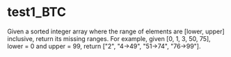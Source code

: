 # test1_BTC
Given a sorted integer array where the range of elements are [lower, upper] inclusive, return its missing ranges.
For example, given [0, 1, 3, 50, 75], lower = 0 and upper = 99, return ["2", "4->49", "51->74", "76->99"].
